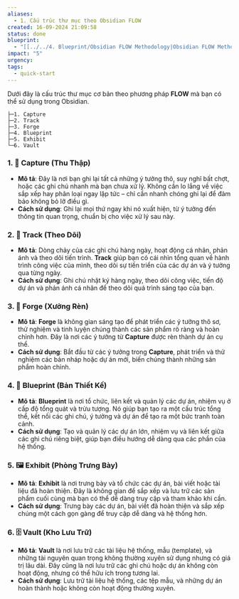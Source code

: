 ```yaml
---
aliases:
  - 1. Cấu trúc thư mục theo Obsidian FLOW
created: 16-09-2024 21:09:58
status: done
blueprint:
  - "[[../../4. Blueprint/Obsidian FLOW Methodology|Obsidian FLOW Methodology]]"
impact: "5"
urgency: 
tags:
  - quick-start
---
```

Dưới đây là cấu trúc thư mục cơ bản theo phương pháp **FLOW** mà bạn có thể sử dụng trong Obsidian. 

```
├─1. Capture
├─2. Track
├─3. Forge
├─4. Blueprint
├─5. Exhibit
└─6. Vault
```

### **1. 📂 Capture (Thu Thập)**

- **Mô tả**: Đây là nơi bạn ghi lại tất cả những ý tưởng thô, suy nghĩ bất chợt, hoặc các ghi chú nhanh mà bạn chưa xử lý. Không cần lo lắng về việc sắp xếp hay phân loại ngay lập tức – chỉ cần nhanh chóng ghi lại để đảm bảo không bỏ lỡ điều gì.
- **Cách sử dụng**: Ghi lại mọi thứ ngay khi nó xuất hiện, từ ý tưởng đến thông tin quan trọng, chuẩn bị cho việc xử lý sau này.

### **2. 📅 Track (Theo Dõi)**

- **Mô tả**: Dòng chảy của các ghi chú hàng ngày, hoạt động cá nhân, phản ánh và theo dõi tiến trình. **Track** giúp bạn có cái nhìn tổng quan về hành trình công việc của mình, theo dõi sự tiến triển của các dự án và ý tưởng qua từng ngày.
- **Cách sử dụng**: Ghi chú nhật ký hàng ngày, theo dõi công việc, tiến độ dự án và phản ánh cá nhân để theo dõi quá trình sáng tạo của bạn.

### **3. 🧠 Forge (Xưởng Rèn)**

- **Mô tả**: **Forge** là không gian sáng tạo để phát triển các ý tưởng thô sơ, thử nghiệm và tinh luyện chúng thành các sản phẩm rõ ràng và hoàn chỉnh hơn. Đây là nơi các ý tưởng từ **Capture** được rèn thành dự án cụ thể.
- **Cách sử dụng**: Bắt đầu từ các ý tưởng trong **Capture**, phát triển và thử nghiệm các bản nháp hoặc dự án mới, biến chúng thành những sản phẩm hoàn chỉnh.

### **4. 📐 Blueprint (Bản Thiết Kế)**

- **Mô tả**: **Blueprint** là nơi tổ chức, liên kết và quản lý các dự án, nhiệm vụ ở cấp độ tổng quát và trừu tượng. Nó giúp bạn tạo ra một cấu trúc tổng thể, kết nối các ghi chú, ý tưởng và dự án để tạo ra một bức tranh toàn cảnh.
- **Cách sử dụng**: Tạo và quản lý các dự án lớn, nhiệm vụ và liên kết giữa các ghi chú riêng biệt, giúp bạn điều hướng dễ dàng qua các phần của hệ thống.

### **5. 🖼️ Exhibit (Phòng Trưng Bày)**

- **Mô tả**: **Exhibit** là nơi trưng bày và tổ chức các dự án, bài viết hoặc tài liệu đã hoàn thiện. Đây là không gian để sắp xếp và lưu trữ các sản phẩm cuối cùng mà bạn có thể dễ dàng truy cập và tham khảo khi cần.
- **Cách sử dụng**: Trưng bày các dự án, bài viết đã hoàn thiện và sắp xếp chúng một cách gọn gàng để truy cập dễ dàng và hệ thống hơn.

### **6. 🗄️ Vault (Kho Lưu Trữ)**

- **Mô tả**: **Vault** là nơi lưu trữ các tài liệu hệ thống, mẫu (template), và những tài nguyên quan trọng không thường xuyên sử dụng nhưng có giá trị lâu dài. Đây cũng là nơi lưu trữ các ghi chú hoặc dự án không còn hoạt động, nhưng có thể hữu ích trong tương lai.
- **Cách sử dụng**: Lưu trữ tài liệu hệ thống, các tệp mẫu, và những dự án hoàn thành hoặc không còn hoạt động thường xuyên.